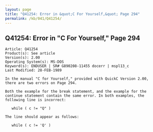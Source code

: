 ```yaml
---
layout: page
title: "Q41254: Error in &quot;C For Yourself,&quot; Page 294"
permalink: /kb/041/Q41254/
---
```


## Q41254: Error in &quot;C For Yourself,&quot; Page 294

	Article: Q41254
	Product(s): See article
	Version(s): 2.00
	Operating System(s): MS-DOS
	Keyword(s): ENDUSER | SR# G890208-11455 docerr | mspl13_c
	Last Modified: 28-FEB-1989
	
	In the manual "C for Yourself," provided with QuickC Version 2.00,
	there are two errors on Page 294.
	
	Both the example for the break statement, and the example for the
	continue statement contain the same error. In both examples, the
	following line is incorrect:
	
	   while ( c != "Q" )
	
	The line should appear as follows:
	
	   while ( c != 'Q' )
